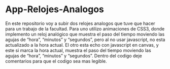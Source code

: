 # App-Relojes-Analogos
En este repositorio voy a subir dos relojes analogos que tuve que hacer para un trabajo de la facultad. Para uno utilizo animaciones de CSS3, donde implemento un reloj analógico que muestra el  paso del tiempo moviendo las agujas de “hora”, “minutos” y “segundos”, pero al no usar javascript, no esta actualizado a la hora actual. El otro esta echo con javascript en canvas, y este si marca la hora actual, muestra el paso del tiempo  moviendo las agujas de “hora”, “minutos” y “segundos”.
Dentro del codigo deje comentarios para que el codigo sea mas legible.
